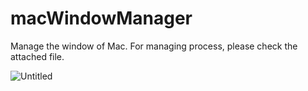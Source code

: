 # macWindowManager
Manage the window of Mac. 
For managing process, please check the attached file. 

![Untitled](https://user-images.githubusercontent.com/23418170/143485033-6f952300-b945-47da-978f-786738a8de8a.gif)

